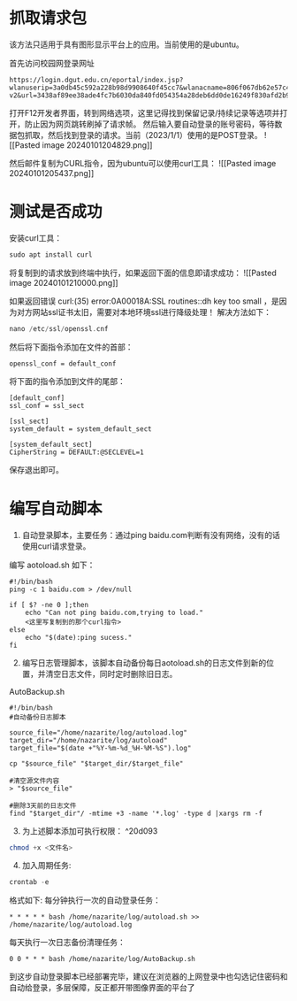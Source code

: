 
# 抓取请求包
该方法只适用于具有图形显示平台上的应用。当前使用的是ubuntu。

首先访问校园网登录网址
```
https://login.dgut.edu.cn/eportal/index.jsp?wlanuserip=3a0db45c592a228b98d9908640f45cc7&wlanacname=806f067db62e57c4a344eb08f5250b13&ssid=&nasip=bbf96d75fd8987ff0566955248aabfaa&snmpagentip=&mac=80def01d74bbf0764e256e700aa6be49&t=wireless-v2&url=3438af89ee38ade4fc7b6030da840fd054354a28deb6dd0de16249f830afd2b948ffea5cd0b492173088e4bce3ba1d34568039a61519082345132f5339a14887&apmac=&nasid=806f067db62e57c4a344eb08f5250b13&vid=d70803b446e248d0&port=e3fb8af7aa908ae9&nasportid=5b9da5b08a53a540e16bc5bbffb67cd7b9b6634096e00cca48884badbe472759

```
打开F12开发者界面，转到网络选项，这里记得找到保留记录/持续记录等选项并打开，防止因为网页跳转刷掉了请求帧。
然后输入要自动登录的账号密码，等待数据包抓取，然后找到登录的请求。当前（2023/1/1）使用的是POST登录。
![[Pasted image 20240101204829.png]]

然后邮件复制为CURL指令，因为ubuntu可以使用curl工具：
![[Pasted image 20240101205437.png]]


# 测试是否成功

安装curl工具：
```php
sudo apt install curl 
```
将复制到的请求放到终端中执行，如果返回下面的信息即请求成功：
![[Pasted image 20240101210000.png]]

如果返回错误 curl:(35) error:0A00018A:SSL routines::dh key too small ，是因为对方网站ssl证书太旧，需要对本地环境ssl进行降级处理！
解决方法如下：
```php
nano /etc/ssl/openssl.cnf
```
然后将下面指令添加在文件的首部：
```
openssl_conf = default_conf
```
将下面的指令添加到文件的尾部：
```
[default_conf]
ssl_conf = ssl_sect
 
[ssl_sect]
system_default = system_default_sect
 
[system_default_sect]
CipherString = DEFAULT:@SECLEVEL=1
```
保存退出即可。

# 编写自动脚本


1. 自动登录脚本，主要任务：通过ping baidu.com判断有没有网络，没有的话使用curl请求登录。

编写 aotoload.sh 如下：
```
#!/bin/bash
ping -c 1 baidu.com > /dev/null

if [ $? -ne 0 ];then
	echo "Can not ping baidu.com,trying to load."
	<这里写复制到的那个curl指令>
else
	echo "$(date):ping sucess."
fi

```

2. 编写日志管理脚本，该脚本自动备份每日aotoload.sh的日志文件到新的位置，并清空日志文件，同时定时删除旧日志。

AutoBackup.sh
```
#!/bin/bash
#自动备份日志脚本

source_file="/home/nazarite/log/autoload.log"
target_dir="/home/nazarite/log/autoload"
target_file="$(date +"%Y-%m-%d_%H-%M-%S").log"

cp "$source_file" "$target_dir/$target_file"

#清空源文件内容
> "$source_file"

#删除3天前的日志文件
find "$target_dir"/ -mtime +3 -name '*.log' -type d |xargs rm -f

```
3. 为上述脚本添加可执行权限： ^20d093
```php
chmod +x <文件名>
```

4. 加入周期任务: 
```php
crontab -e
```
格式如下:
每分钟执行一次的自动登录任务：
```
* * * * * bash /home/nazarite/log/autoload.sh >> /home/nazarite/log/autoload.log
```
每天执行一次日志备份清理任务：
```
0 0 * * * bash /home/nazarite/log/AutoBackup.sh
```


到这步自动登录脚本已经部署完毕，建议在浏览器的上网登录中也勾选记住密码和自动给登录，多层保障，反正都开带图像界面的平台了